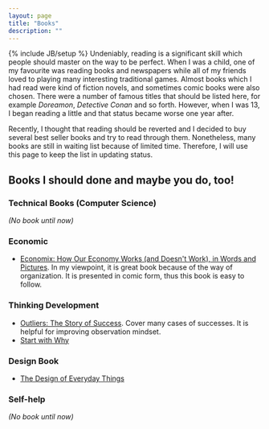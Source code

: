 ```yaml
---
layout: page
title: "Books"
description: ""
---
```

{% include JB/setup %}
Undeniably, reading is a significant skill which people should master on the way to be perfect. When I was a child, one of my favourite was reading books and newspapers while all of my friends loved to playing many interesting traditional games. Almost books which I had read were kind of fiction novels, and sometimes comic books were also chosen. There were a number of famous titles that should be listed here, for example _Doreamon_, _Detective Conan_ and so forth. However, when I was 13, I began reading a little and that status became worse one year after. 

Recently, I thought that reading should be reverted and I decided to buy several best seller books and try to read through them. Nonetheless, many books are still in waiting list because of limited time. Therefore, I will use this page to keep the list in updating status.

## Books I should done and maybe you do, too!

### Technical Books (Computer Science)
_(No book until now)_

### Economic
- [Economix: How Our Economy Works (and Doesn't Work), in Words and Pictures](http://www.amazon.com/dp/0810988399). In my viewpoint, it is great book because of the way of organization. It is presented in comic form, thus this book is easy to follow. 


### Thinking Development
- [Outliers: The Story of Success](http://www.amazon.com/Outliers-Story-Success-Malcolm-Gladwell/dp/0316017930). Cover many cases of successes. It is helpful for improving observation mindset.
- [Start with Why]()

### Design Book
- [The Design of Everyday Things](http://www.amazon.com/Design-Everyday-Things-Donald-Norman/dp/0465067107)

### Self-help
_(No book until now)_


